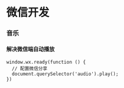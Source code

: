 # 微信开发

### 音乐

#### 解决微信端自动播放

    window.wx.ready(function () {
      // 配置微信分享
      document.querySelector('audio').play();
    })